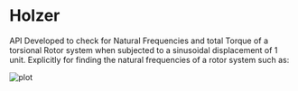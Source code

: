 # Holzer

API Developed to check for Natural Frequencies and total Torque of a torsional Rotor system when subjected to a sinusoidal displacement of 1 unit.
Explicitly for finding the natural frequencies of a rotor system such as:

![plot](relative/path/to/TVD.png?raw=true "Title")

